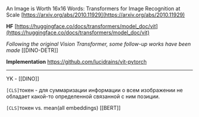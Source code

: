 
An Image is Worth 16x16 Words: Transformers for Image Recognition at Scale
[https://arxiv.org/abs/2010.11929](https://arxiv.org/abs/2010.11929)


**HF**
[https://huggingface.co/docs/transformers/model_doc/vit](https://huggingface.co/docs/transformers/model_doc/vit)

*Following the original Vision Transformer, some follow-up works have been made*
[[DINO-DETR]]


**Implementation**
https://github.com/lucidrains/vit-pytorch

---

YK - [[DINO]]

`[CLS]`токен - для суммаризации информации о всем изображении
не обладает какой-то определенной связанной с ним позиции.

`[CLS]`токен vs. mean(all embeddings)
[[BERT]]
